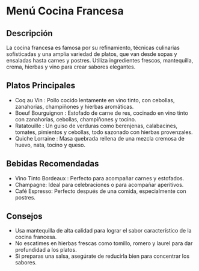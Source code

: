 # Menú Cocina Francesa

## Descripción
La cocina francesa es famosa por su refinamiento, técnicas culinarias sofisticadas y una amplia variedad de platos, que van desde sopas y ensaladas hasta carnes y postres. 
Utiliza ingredientes frescos, mantequilla, crema, hierbas y vino para crear sabores elegantes.

## Platos Principales
- Coq au Vin : Pollo cocido lentamente en vino tinto, con cebollas, zanahorias, champiñones y hierbas aromáticas.
- Boeuf Bourguignon : Estofado de carne de res, cocinado en vino tinto con zanahorias, cebollas, champiñones y tocino.
- Ratatouille : Un guiso de verduras como berenjenas, calabacines, tomates, pimientos y cebollas, todo sazonado con hierbas provenzales.
- Quiche Lorraine : Masa quebrada rellena de una mezcla cremosa de huevo, nata, tocino y queso.

## Bebidas Recomendadas
- Vino Tinto Bordeaux : Perfecto para acompañar carnes y estofados.
- Champagne: Ideal para celebraciones o para acompañar aperitivos.
- Café Espresso: Perfecto después de una comida, especialmente con postres.

## Consejos
- Usa mantequilla de alta calidad para lograr el sabor característico de la cocina francesa.
- No escatimes en hierbas frescas como tomillo, romero y laurel para dar profundidad a los platos.
- Si preparas una salsa, asegúrate de reducirla bien para concentrar los sabores.
